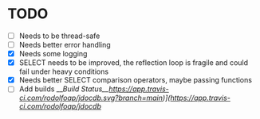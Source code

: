 # TODO

* [ ] Needs to be thread-safe
* [ ] Needs better error handling
* [x] Needs some logging
* [x] SELECT needs to be improved, the reflection loop is fragile and could fail under heavy conditions
* [x] Needs better SELECT comparison operators, maybe passing functions
* [ ] Add builds ___Build Status__https://app.travis-ci.com/rodolfoap/jdocdb.svg?branch=main)](https://app.travis-ci.com/rodolfoap/jdocdb_

